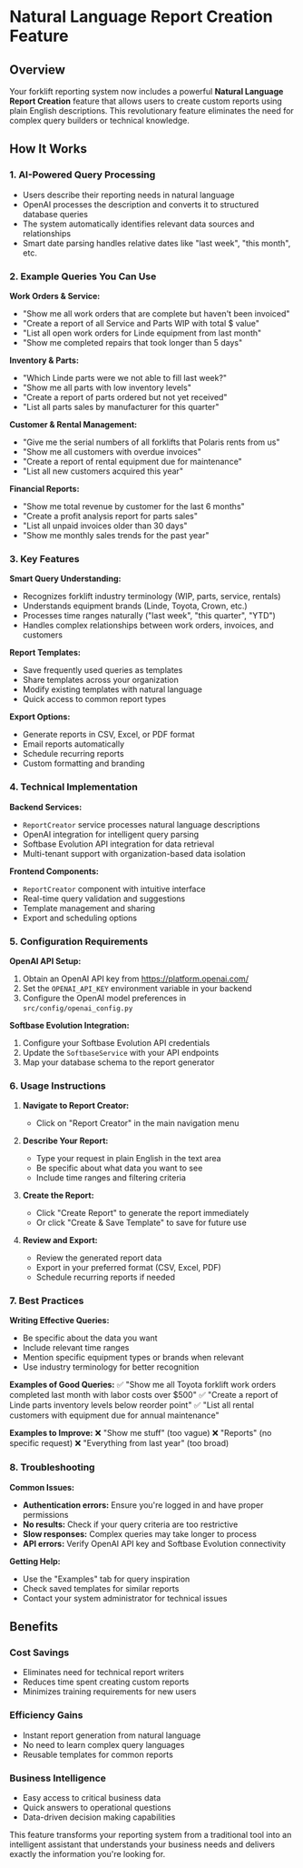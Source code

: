 # Natural Language Report Creation Feature

## Overview

Your forklift reporting system now includes a powerful **Natural Language Report Creation** feature that allows users to create custom reports using plain English descriptions. This revolutionary feature eliminates the need for complex query builders or technical knowledge.

## How It Works

### 1. AI-Powered Query Processing
- Users describe their reporting needs in natural language
- OpenAI processes the description and converts it to structured database queries
- The system automatically identifies relevant data sources and relationships
- Smart date parsing handles relative dates like "last week", "this month", etc.

### 2. Example Queries You Can Use

**Work Orders & Service:**
- "Show me all work orders that are complete but haven't been invoiced"
- "Create a report of all Service and Parts WIP with total $ value"
- "List all open work orders for Linde equipment from last month"
- "Show me completed repairs that took longer than 5 days"

**Inventory & Parts:**
- "Which Linde parts were we not able to fill last week?"
- "Show me all parts with low inventory levels"
- "Create a report of parts ordered but not yet received"
- "List all parts sales by manufacturer for this quarter"

**Customer & Rental Management:**
- "Give me the serial numbers of all forklifts that Polaris rents from us"
- "Show me all customers with overdue invoices"
- "Create a report of rental equipment due for maintenance"
- "List all new customers acquired this year"

**Financial Reports:**
- "Show me total revenue by customer for the last 6 months"
- "Create a profit analysis report for parts sales"
- "List all unpaid invoices older than 30 days"
- "Show me monthly sales trends for the past year"

### 3. Key Features

**Smart Query Understanding:**
- Recognizes forklift industry terminology (WIP, parts, service, rentals)
- Understands equipment brands (Linde, Toyota, Crown, etc.)
- Processes time ranges naturally ("last week", "this quarter", "YTD")
- Handles complex relationships between work orders, invoices, and customers

**Report Templates:**
- Save frequently used queries as templates
- Share templates across your organization
- Modify existing templates with natural language
- Quick access to common report types

**Export Options:**
- Generate reports in CSV, Excel, or PDF format
- Email reports automatically
- Schedule recurring reports
- Custom formatting and branding

### 4. Technical Implementation

**Backend Services:**
- `ReportCreator` service processes natural language descriptions
- OpenAI integration for intelligent query parsing
- Softbase Evolution API integration for data retrieval
- Multi-tenant support with organization-based data isolation

**Frontend Components:**
- `ReportCreator` component with intuitive interface
- Real-time query validation and suggestions
- Template management and sharing
- Export and scheduling options

### 5. Configuration Requirements

**OpenAI API Setup:**
1. Obtain an OpenAI API key from https://platform.openai.com/
2. Set the `OPENAI_API_KEY` environment variable in your backend
3. Configure the OpenAI model preferences in `src/config/openai_config.py`

**Softbase Evolution Integration:**
1. Configure your Softbase Evolution API credentials
2. Update the `SoftbaseService` with your API endpoints
3. Map your database schema to the report generator

### 6. Usage Instructions

1. **Navigate to Report Creator:**
   - Click on "Report Creator" in the main navigation menu

2. **Describe Your Report:**
   - Type your request in plain English in the text area
   - Be specific about what data you want to see
   - Include time ranges and filtering criteria

3. **Create the Report:**
   - Click "Create Report" to generate the report immediately
   - Or click "Create & Save Template" to save for future use

4. **Review and Export:**
   - Review the generated report data
   - Export in your preferred format (CSV, Excel, PDF)
   - Schedule recurring reports if needed

### 7. Best Practices

**Writing Effective Queries:**
- Be specific about the data you want
- Include relevant time ranges
- Mention specific equipment types or brands when relevant
- Use industry terminology for better recognition

**Examples of Good Queries:**
✅ "Show me all Toyota forklift work orders completed last month with labor costs over $500"
✅ "Create a report of Linde parts inventory levels below reorder point"
✅ "List all rental customers with equipment due for annual maintenance"

**Examples to Improve:**
❌ "Show me stuff" (too vague)
❌ "Reports" (no specific request)
❌ "Everything from last year" (too broad)

### 8. Troubleshooting

**Common Issues:**
- **Authentication errors:** Ensure you're logged in and have proper permissions
- **No results:** Check if your query criteria are too restrictive
- **Slow responses:** Complex queries may take longer to process
- **API errors:** Verify OpenAI API key and Softbase Evolution connectivity

**Getting Help:**
- Use the "Examples" tab for query inspiration
- Check saved templates for similar reports
- Contact your system administrator for technical issues

## Benefits

### Cost Savings
- Eliminates need for technical report writers
- Reduces time spent creating custom reports
- Minimizes training requirements for new users

### Efficiency Gains
- Instant report generation from natural language
- No need to learn complex query languages
- Reusable templates for common reports

### Business Intelligence
- Easy access to critical business data
- Quick answers to operational questions
- Data-driven decision making capabilities

This feature transforms your reporting system from a traditional tool into an intelligent assistant that understands your business needs and delivers exactly the information you're looking for.

